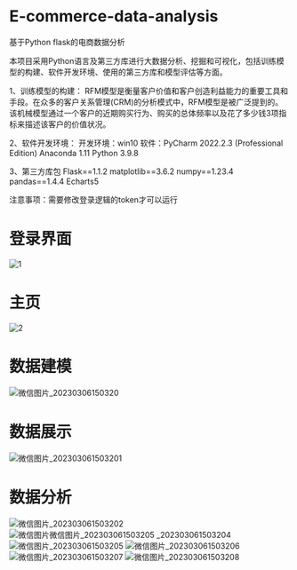 # E-commerce-data-analysis
基于Python flask的电商数据分析

本项目采用Python语言及第三方库进行大数据分析、挖掘和可视化，包括训练模型的构建、软件开发环境、使用的第三方库和模型评估等方面。

1、训练模型的构建：
RFM模型是衡量客户价值和客户创造利益能力的重要工具和手段。在众多的客户关系管理(CRM)的分析模式中，RFM模型是被广泛提到的。该机械模型通过一个客户的近期购买行为、购买的总体频率以及花了多少钱3项指标来描述该客户的价值状况。

2、软件开发环境：
开发环境：win10
软件：PyCharm 2022.2.3 (Professional Edition)
Anaconda 1.11
Python 3.9.8

3、第三方库包
Flask==1.1.2
matplotlib==3.6.2
numpy==1.23.4
pandas==1.4.4
Echarts5

注意事项：需要修改登录逻辑的token才可以运行

# 登录界面
![1](https://user-images.githubusercontent.com/93868930/223041364-ac49fbea-42bd-4166-8318-9e0e9c8a5c4d.png)
# 主页
![2](https://user-images.githubusercontent.com/93868930/223041952-a6445d95-d6fc-401f-a7c4-344fcbd870e6.png)
# 数据建模 
![微信图片_20230306150320](https://user-images.githubusercontent.com/93868930/223042064-5d6b8ea5-33da-45ae-9912-6817c5b4b3e5.png)
# 数据展示
![微信图片_202303061503201](https://user-images.githubusercontent.com/93868930/223042182-1bb4c446-ef07-408c-8760-9a1dfa40fb2f.png)
# 数据分析
![微信图片_202303061503202](https://user-images.githubusercontent.com/93868930/223042222-c755e483-a829-4e4d-8e48-ff0ea17ec2cd.png)
![微信图片![微信图片_202303061503205](https://user-images.githubusercontent.com/93868930/223042259-4cc54001-9279-42be-9b92-7d503d300cdd.png)
_202303061503204](https://user-images.githubusercontent.com/93868930/223042249-a067fe61-f5f2-4fad-9756-64f9b076848a.png)
![微信图片_202303061503205](https://user-images.githubusercontent.com/93868930/223042262-e2cde1b4-1475-4d79-8fef-e3c997acc2c8.png)
![微信图片_202303061503206](https://user-images.githubusercontent.com/93868930/223042271-c284ae99-1011-4c5f-a587-0097544e3d08.png)
![微信图片_202303061503207](https://user-images.githubusercontent.com/93868930/223042274-6c3fc24f-fdc8-476d-ac59-4498d73d5e1e.png)
![微信图片_202303061503208](https://user-images.githubusercontent.com/93868930/223042278-0fe755d4-41a0-4d34-942f-d0d6161ca3bd.png)
